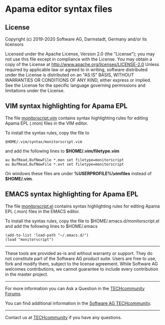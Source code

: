 # Apama editor syntax files

## License

Copyright (c) 2019-2020 Software AG, Darmstadt, Germany and/or its licensors

Licensed under the Apache License, Version 2.0 (the "License"); you may not use this
file except in compliance with the License. You may obtain a copy of the License at
http://www.apache.org/licenses/LICENSE-2.0
Unless required by applicable law or agreed to in writing, software distributed under the
License is distributed on an "AS IS" BASIS, WITHOUT WARRANTIES OR CONDITIONS OF ANY KIND,
either express or implied. 
See the License for the specific language governing permissions and limitations under the License.

## VIM syntax highlighting for Apama EPL

The file [monitorscript.vim](monitorscript.vim) contains syntax highlighting
rules for editing Apama EPL (.mon) files in the VIM editor.

To install the syntax rules, copy the file to

    $HOME/.vim/syntax/monitorscript.vim

and add the following lines to **$HOME/.vim/filetype.vim**

    au BufRead,BufNewFile *.mon set filetype=monitorscript
    au BufRead,BufNewFile *.evt set filetype=monitorscript

On windows these files are under **%USERPROFILE%\vimfiles** instead of **$HOME/.vim**.

## EMACS syntax highlighting for Apama EPL

The file [monitorscript.el](monitorscript.el) contains syntax highlighting
rules for editing Apama EPL (.mon) files in the EMACS editor.

To install the syntax rules, copy the file to $HOME/.emacs.d/monitorscript.el
and add the following lines to $HOME/.emacs

    (add-to-list 'load-path "~/.emacs.d/")
    (load "monitorscript")


______________________
These tools are provided as-is and without warranty or support. They do not constitute part of the Software AG product suite. Users are free to use, fork and modify them, subject to the license agreement. While Software AG welcomes contributions, we cannot guarantee to include every contribution in the master project.	
___________________
For more information you can Ask a Question in the [TECHcommunity Forums](http://tech.forums.softwareag.com/techjforum/forums/list.page?product=apama).

You can find additional information in the [Software AG TECHcommunity](http://techcommunity.softwareag.com/home/-/product/name/apama).
__________________
Contact us at [TECHcommunity](mailto:technologycommunity@softwareag.com?subject=Github/SoftwareAG) if you have any questions.
